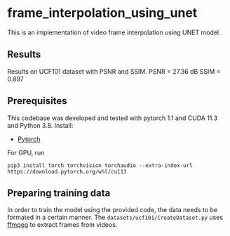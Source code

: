 # frame_interpolation_using_unet
This is an implementation of video frame interpolation using UNET model.

## Results
Results on UCF101 dataset with PSNR and SSIM.
PSNR = 27.36 dB
SSIM = 0.897

## Prerequisites
This codebase was developed and tested with pytorch 1.1 and CUDA 11.3 and Python 3.8. Install:
- [Pytorch](https://pytorch.org/get-started/previous-versions/)

For GPU, run
```
pip3 install torch torchvision torchaudio --extra-index-url https://download.pytorch.org/whl/cu113
```

## Preparing training data

In order to train the model using the provided code, the data needs to be formated in a certain manner. The `datasets/ucf101/CreateDataset.py` uses [ffmpeg](https://www.ffmpeg.org/) to extract frames from videos.


